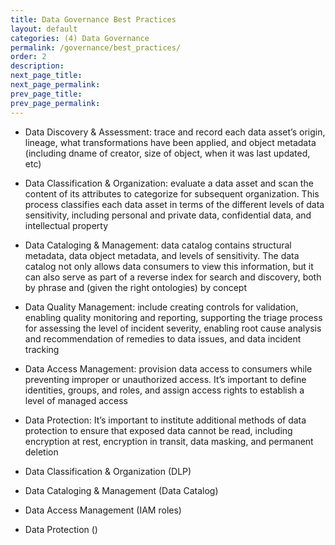 ```yaml
---
title: Data Governance Best Practices
layout: default
categories: (4) Data Governance
permalink: /governance/best_practices/
order: 2
description: 
next_page_title: 
next_page_permalink: 
prev_page_title: 
prev_page_permalink: 
---
```


- Data Discovery & Assessment: trace and record each data asset’s origin, lineage, what transformations have been applied, and object metadata (including dname of creator, size of object, when it was last updated, etc)

- Data Classification & Organization: evaluate a data asset and scan the content of its attributes to categorize for subsequent organization. This process classifies each data asset in terms of the different levels of data sensitivity, including personal and private data, confidential data, and intellectual property

- Data Cataloging & Management: data catalog contains structural metadata, data object metadata, and levels of sensitivity. The data catalog not only allows data consumers to view this information, but it can also serve as part of a reverse index for search and discovery, both by phrase and (given the right ontologies) by concept

- Data Quality Management: include creating controls for validation, enabling quality monitoring and reporting, supporting the triage process for assessing the level of incident severity, enabling root cause analysis and recommendation of remedies to data issues, and data incident tracking


- Data Access Management:  provision data access to consumers while preventing improper or unauthorized access. It’s important to define identities, groups, and roles, and assign access rights to establish a level of managed access

- Data Protection: It’s important to institute additional methods of data protection to ensure that exposed data cannot be read, including encryption at rest, encryption in transit, data masking, and permanent deletion


- Data Classification & Organization (DLP)
- Data Cataloging & Management (Data Catalog)
- Data Access Management (IAM roles)
- Data Protection ()